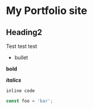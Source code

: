 # My Portfolio site

## Heading2

Test test test

* bullet

**bold**

***italics***

`inline code`

```js
const foo = 'bar';
```
